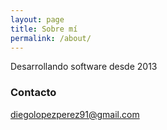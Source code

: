 ```yaml
---
layout: page
title: Sobre mí
permalink: /about/
---
```


Desarrollando software desde 2013

### Contacto

[diegolopezperez91@gmail.com](mailto:diegolopezperez91@gmail.com)
